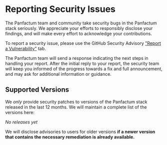 # Reporting Security Issues

The Panfactum team and community take security bugs in the Panfactum stack seriously.
We appreciate your efforts to responsibly disclose your findings,
and will make every effort to acknowledge your contributions.

To report a security issue, please use the GitHub Security Advisory ["Report a Vulnerability"](https://github.com/Panfactum/stack/security/advisories/new) tab.

The Panfactum team will send a response indicating the next steps in handling your report.
After the initial reply to your report, the security team
will keep you informed of the progress towards a fix and full announcement,
and may ask for additional information or guidance.

## Supported Versions

We _only_ provide security patches to versions of the Panfactum stack released
in the last 12 months. We will maintain a complete list
of the versions here:

_No releases yet_

We will disclose advisories to users for older versions **if a newer version that contains
the necessary remediation is already available.**